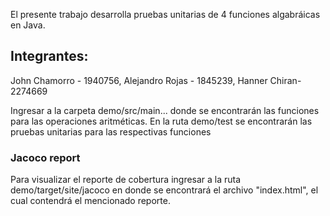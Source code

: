El presente trabajo desarrolla pruebas unitarias de 4 funciones algabráicas en Java.

## Integrantes:

John Chamorro - 1940756, 
Alejandro Rojas - 1845239, 
Hanner Chiran- 2274669

Ingresar a la carpeta demo/src/main... donde se encontrarán las funciones para las operaciones aritméticas.
En la ruta demo/test se encontrarán las pruebas unitarias para las respectivas funciones

### Jacoco report

Para visualizar el reporte de cobertura ingresar a la ruta demo/target/site/jacoco en donde se encontrará el archivo "index.html", el cual contendrá el mencionado reporte.
